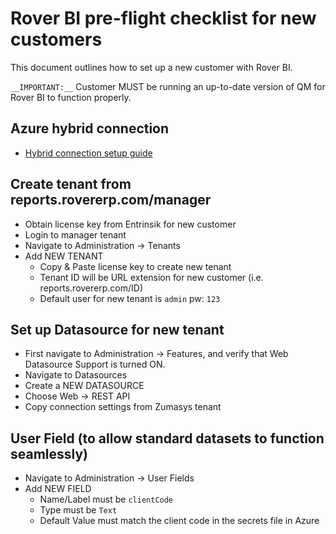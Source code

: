 # Rover BI pre-flight checklist for new customers
This document outlines how to set up a new customer with Rover BI.

`__IMPORTANT:__` Customer MUST be running an up-to-date version of QM for Rover BI to function properly.

## Azure hybrid connection
- [Hybrid connection setup guide](./hybrid-connection.md)

## Create tenant from reports.rovererp.com/manager
- Obtain license key from Entrinsik for new customer
- Login to manager tenant
- Navigate to Administration -> Tenants
- Add NEW TENANT
  - Copy & Paste license key to create new tenant
  - Tenant ID will be URL extension for new customer (i.e. reports.rovererp.com/ID)
  - Default user for new tenant is `admin` pw: `123`

## Set up Datasource for new tenant
- First navigate to Administration -> Features, and verify that Web Datasource Support is turned ON.
- Navigate to Datasources
- Create a NEW DATASOURCE
- Choose Web -> REST API
- Copy connection settings from Zumasys tenant

## User Field (to allow standard datasets to function seamlessly)
- Navigate to Administration -> User Fields
- Add NEW FIELD
  - Name/Label must be `clientCode`
  - Type must be `Text`
  - Default Value must match the client code in the secrets file in Azure
